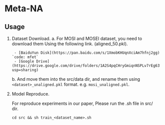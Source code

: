 # Meta-NA

## Usage

1. Dataset Download.
    a. For MOSI and MOSEI dataset, you need to download them Using the following link. (aligned_50.pkl).

        - [BaiduYun Disk](https://pan.baidu.com/s/1XmobKHUqnXciAm7hfnj2gg) `code: mfet`
        - [Google Drive](https://drive.google.com/drive/folders/1A2S4pqCHryGmiqnNSPLv7rEg63WvjCSk?usp=sharing)

    b. And move them into the src/data dir, and rename them using `<dataset>_unaligned.pkl` format. e.g. `mosi_unaligned.pkl`.

2. Model Reproduce. 

    For reproduce experiments in our paper, Please run the .sh file in src/ dir.

    ```
    cd src && sh train_<dataset_name>.sh
    ```